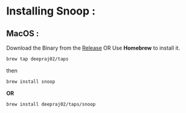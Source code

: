 # Installing Snoop :

## MacOS :

Download the Binary from the [Release](https://github.com/deepraj02/snoop/releases)
OR
Use **Homebrew** to install it.

```sh
brew tap deepraj02/taps
```
then 

```sh
brew install snoop
```

**OR**

```sh
brew install deepraj02/taps/snoop
```